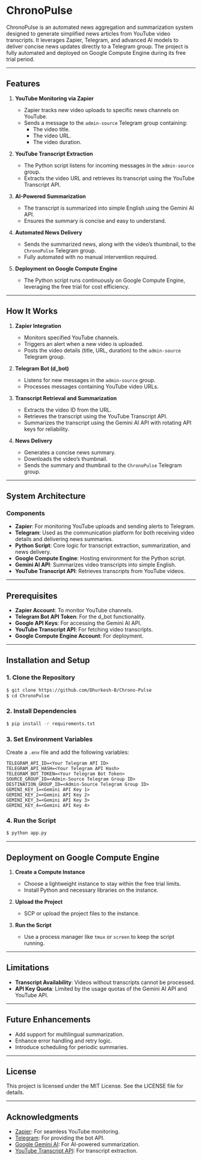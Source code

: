 # ChronoPulse
ChronoPulse is an automated news aggregation and summarization system designed to generate simplified news articles from YouTube video transcripts. It leverages Zapier, Telegram, and advanced AI models to deliver concise news updates directly to a Telegram group. The project is fully automated and deployed on Google Compute Engine during its free trial period.

---

## Features
1. **YouTube Monitoring via Zapier**
   - Zapier tracks new video uploads to specific news channels on YouTube.
   - Sends a message to the `admin-source` Telegram group containing:
     - The video title.
     - The video URL.
     - The video duration.

2. **YouTube Transcript Extraction**
   - The Python script listens for incoming messages in the `admin-source` group.
   - Extracts the video URL and retrieves its transcript using the YouTube Transcript API.

3. **AI-Powered Summarization**
   - The transcript is summarized into simple English using the Gemini AI API.
   - Ensures the summary is concise and easy to understand.

4. **Automated News Delivery**
   - Sends the summarized news, along with the video’s thumbnail, to the `ChronoPulse` Telegram group.
   - Fully automated with no manual intervention required.

5. **Deployment on Google Compute Engine**
   - The Python script runs continuously on Google Compute Engine, leveraging the free trial for cost efficiency.

---

## How It Works
1. **Zapier Integration**
   - Monitors specified YouTube channels.
   - Triggers an alert when a new video is uploaded.
   - Posts the video details (title, URL, duration) to the `admin-source` Telegram group.

2. **Telegram Bot (d_bot)**
   - Listens for new messages in the `admin-source` group.
   - Processes messages containing YouTube video URLs.

3. **Transcript Retrieval and Summarization**
   - Extracts the video ID from the URL.
   - Retrieves the transcript using the YouTube Transcript API.
   - Summarizes the transcript using the Gemini AI API with rotating API keys for reliability.

4. **News Delivery**
   - Generates a concise news summary.
   - Downloads the video’s thumbnail.
   - Sends the summary and thumbnail to the `ChronoPulse` Telegram group.

---

## System Architecture
### Components
- **Zapier**: For monitoring YouTube uploads and sending alerts to Telegram.
- **Telegram**: Used as the communication platform for both receiving video details and delivering news summaries.
- **Python Script**: Core logic for transcript extraction, summarization, and news delivery.
- **Google Compute Engine**: Hosting environment for the Python script.
- **Gemini AI API**: Summarizes video transcripts into simple English.
- **YouTube Transcript API**: Retrieves transcripts from YouTube videos.

---

## Prerequisites
- **Zapier Account**: To monitor YouTube channels.
- **Telegram Bot API Token**: For the d_bot functionality.
- **Google API Keys**: For accessing the Gemini AI API.
- **YouTube Transcript API**: For fetching video transcripts.
- **Google Compute Engine Account**: For deployment.

---

## Installation and Setup
### 1. Clone the Repository
```bash
$ git clone https://github.com/Dhurkesh-B/Chrono-Pulse
$ cd ChronoPulse
```

### 2. Install Dependencies
```bash
$ pip install -r requirements.txt
```

### 3. Set Environment Variables
Create a `.env` file and add the following variables:
```
TELEGRAM_API_ID=<Your Telegram API ID>
TELEGRAM_API_HASH=<Your Telegram API Hash>
TELEGRAM_BOT_TOKEN=<Your Telegram Bot Token>
SOURCE_GROUP_ID=<Admin-Source Telegram Group ID>
DESTINATION_GROUP_ID=<Admin-Source Telegram Group ID>
GEMINI_KEY_1=<Gemini API Key 1>
GEMINI_KEY_2=<Gemini API Key 2>
GEMINI_KEY_3=<Gemini API Key 3>
GEMINI_KEY_4=<Gemini API Key 4>
```

### 4. Run the Script
```bash
$ python app.py
```

---

## Deployment on Google Compute Engine
1. **Create a Compute Instance**
   - Choose a lightweight instance to stay within the free trial limits.
   - Install Python and necessary libraries on the instance.

2. **Upload the Project**
   - SCP or upload the project files to the instance.

3. **Run the Script**
   - Use a process manager like `tmux` or `screen` to keep the script running.

---

## Limitations
- **Transcript Availability**: Videos without transcripts cannot be processed.
- **API Key Quota**: Limited by the usage quotas of the Gemini AI API and YouTube API.

---

## Future Enhancements
- Add support for multilingual summarization.
- Enhance error handling and retry logic.
- Introduce scheduling for periodic summaries.

---

## License
This project is licensed under the MIT License. See the LICENSE file for details.

---

## Acknowledgments
- [Zapier](https://zapier.com): For seamless YouTube monitoring.
- [Telegram](https://core.telegram.org/): For providing the bot API.
- [Google Gemini AI](https://cloud.google.com/ai): For AI-powered summarization.
- [YouTube Transcript API](https://pypi.org/project/youtube-transcript-api/): For transcript extraction.

